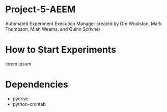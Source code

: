 # Project-5-AEEM
Automated Experiment Execution Manager created by Dre Woolston, Mark Thompson, Miah Weems, and Quinn Scrivner

# How to Start Experiments
lorem ipsum

# Dependencies
- pydrive
- python-crontab

